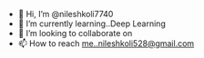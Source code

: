 - 👋 Hi, I’m @nileshkoli7740
- 🌱 I’m currently learning..Deep Learning
- 👯 I’m looking to collaborate on 
- 📫 How to reach me..nileshkoli528@gmail.com
